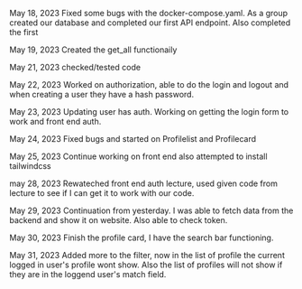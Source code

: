 May 18, 2023
Fixed some bugs with the docker-compose.yaml.
As a group created our database and completed our first API endpoint. Also completed the first

May 19, 2023
Created the get_all functionaily

May 21, 2023
checked/tested code

May 22, 2023
Worked on authorization, able to do the login and logout and when creating a user they have a hash password.

May 23, 2023
Updating user has auth. Working on getting the login form to work and front end auth.

May 24, 2023
Fixed bugs and started on Profilelist and Profilecard

May 25, 2023
Continue working on front end also attempted to install tailwindcss

may 28, 2023
Rewateched front end auth lecture, used given code from lecture to see if I can get it to work with our code.

May 29, 2023
Continuation from yesterday. I was able to fetch data from the backend and show it on website. Also able to check token.

May 30, 2023
Finish the profile card, I have the search bar functioning.

May 31, 2023
Added more to the filter, now in the list of profile the current logged in user's profile wont show. Also the list of profiles will not show if they are in the loggend user's match field.
